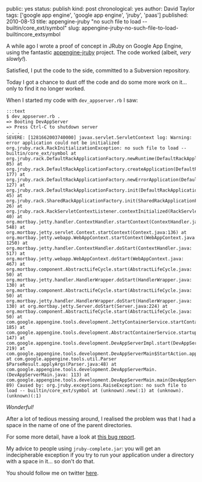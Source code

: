 public: yes
status: publish
kind: post
chronological: yes
author: David Taylor
tags: ['google app engine', 'google app engine', 'jruby', 'paas']
published: 2010-08-13
title: appengine-jruby "no such file to load -- builtin/core_ext/symbol"
slug: appengine-jruby-no-such-file-to-load-builtincore_extsymbol

A while ago I wrote a proof of concept in JRuby on Google App Engine, using the fantastic [appengine-jruby](http://code.google.com/p/appengine-jruby/) project. The code worked (albeit, _very slowly!_).

Satisfied, I put the code to the side, committed to a Subversion repository.

Today I got a chance to dust off the code and do some more work on it... only to find it no longer worked.

When I started my code with `dev_appserver.rb` I saw:

    :::text
    $ dev_appserver.rb .
    => Booting DevAppServer
    => Press Ctrl-C to shutdown server
    . . .
    SEVERE: [1281662003740000] javax.servlet.ServletContext log: Warning: error application could not be initialized
    org.jruby.rack.RackInitializationException: no such file to load -- builtin/core_ext/symbol at org.jruby.rack.DefaultRackApplicationFactory.newRuntime(DefaultRackApplicationFactory.java: 85) at org.jruby.rack.DefaultRackApplicationFactory.createApplication(DefaultRackApplicationFactory.java: 177) at org.jruby.rack.DefaultRackApplicationFactory.newErrorApplication(DefaultRackApplicationFactory.java: 127) at org.jruby.rack.DefaultRackApplicationFactory.init(DefaultRackApplicationFactory.java: 45) at org.jruby.rack.SharedRackApplicationFactory.init(SharedRackApplicationFactory.java: 26) at org.jruby.rack.RackServletContextListener.contextInitialized(RackServletContextListener.java: 40) at org.mortbay.jetty.handler.ContextHandler.startContext(ContextHandler.java: 548) at org.mortbay.jetty.servlet.Context.startContext(Context.java:136) at org.mortbay.jetty.webapp.WebAppContext.startContext(WebAppContext.java: 1250) at org.mortbay.jetty.handler.ContextHandler.doStart(ContextHandler.java: 517) at org.mortbay.jetty.webapp.WebAppContext.doStart(WebAppContext.java: 467) at org.mortbay.component.AbstractLifeCycle.start(AbstractLifeCycle.java: 50) at org.mortbay.jetty.handler.HandlerWrapper.doStart(HandlerWrapper.java: 130) at org.mortbay.component.AbstractLifeCycle.start(AbstractLifeCycle.java: 50) at org.mortbay.jetty.handler.HandlerWrapper.doStart(HandlerWrapper.java: 130) at org.mortbay.jetty.Server.doStart(Server.java:224) at org.mortbay.component.AbstractLifeCycle.start(AbstractLifeCycle.java: 50) at com.google.appengine.tools.development.JettyContainerService.startContainer(JettyContainerService.java: 185) at com.google.appengine.tools.development.AbstractContainerService.startup(AbstractContainerService.java: 147) at com.google.appengine.tools.development.DevAppServerImpl.start(DevAppServerImpl.java: 219) at com.google.appengine.tools.development.DevAppServerMain$StartAction.apply(DevAppServerMain.java:164) at com.google.appengine.tools.util.Parser $ParseResult.applyArgs(Parser.java:48) at com.google.appengine.tools.development.DevAppServerMain.(DevAppServerMain.java: 113) at com.google.appengine.tools.development.DevAppServerMain.main(DevAppServerMain.java: 89) Caused by: org.jruby.exceptions.RaiseException: no such file to load -- builtin/core_ext/symbol at (unknown).new(:1) at (unknown).(unknown)(:1)


_Wonderful!_

After a lot of tedious messing around, I realised the problem was that I had a space in the name of one of the parent directories.

For some more detail, have a look at [this bug report](http://jira.codehaus.org/browse/JRUBY-4774).

My advice to people using `jruby-complete.jar`: you will get an indecipherable exception if you try to run your application under a directory with a space in it... so don't do that.

You should follow me on twitter [here](http://twitter.com/davidltaylor).
